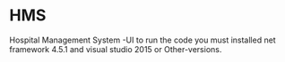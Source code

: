 # HMS
Hospital Management System -UI
to run the code you must installed net framework 4.5.1 and visual studio 2015 or Other-versions.

